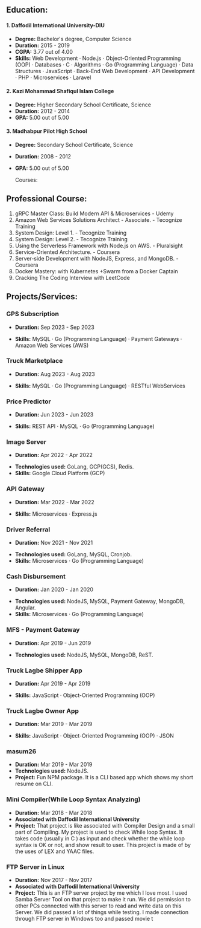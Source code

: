 ## Education:
#### 1. Daffodil International University-DIU
- **Degree:** Bachelor's degree, Computer Science
- **Duration:** 2015 - 2019
- **CGPA:** 3.77 out of 4.00
- **Skills:** Web Development · Node.js · Object-Oriented Programming (OOP) · Databases · C · Algorithms · Go (Programming Language) · Data Structures · JavaScript · Back-End Web Development · API Development · PHP · Microservices · Laravel

#### 2. Kazi Mohammad Shafiqul Islam College
- **Degree:** Higher Secondary School Certificate, Science
- **Duration:** 2012 - 2014
- **GPA:** 5.00 out of 5.00

#### 3. Madhabpur Pilot High School  
- **Degree:** Secondary School Certificate, Science  
- **Duration:** 2008 - 2012  
- **GPA:** 5.00 out of 5.00  

    Courses:

## Professional Course:
1. gRPC Master Class: Build Modern API & Microservices - Udemy
2. Amazon Web Services Solutions Architect - Associate. - Tecognize Training 
3. System Design: Level 1. - Tecognize Training
4. System Design: Level 2. - Tecognize Training
5. Using the Serverless Framework with Node.js on AWS. - Pluralsight
6. Service-Oriented Architecture. - Coursera
7. Server-side Development with NodeJS, Express, and MongoDB. - Coursera
8. Docker Mastery: with Kubernetes +Swarm from a Docker Captain
9. Cracking The Coding Interview with LeetCode

<!-- License & Certifications: -->

## Projects/Services:
### GPS Subscription
- **Duration:** Sep 2023 - Sep 2023
<!-- - **Associated with Truck Lagbe** -->
- **Skills:** MySQL · Go (Programming Language) · Payment Gateways · Amazon Web Services (AWS)

### Truck Marketplace
- **Duration:** Aug 2023 - Aug 2023
<!-- - **Associated with Truck Lagbe** -->
- **Skills:** MySQL · Go (Programming Language) · RESTful WebServices

### Price Predictor
- **Duration:** Jun 2023 - Jun 2023
<!-- - **Associated with Truck Lagbe** -->
- **Skills:** REST API · MySQL · Go (Programming Language)

### Image Server
- **Duration:** Apr 2022 - Apr 2022
<!-- - **Associated with Truck Lagbe** -->
- **Technologies used:** GoLang, GCP(GCS), Redis.
- **Skills:** Google Cloud Platform (GCP)

### API Gateway
- **Duration:** Mar 2022 - Mar 2022
<!-- - **Associated with Truck Lagbe** -->
- **Skills:** Microservices · Express.js

### Driver Referral
- **Duration:** Nov 2021 - Nov 2021
<!-- - **Associated with Truck Lagbe** -->
- **Technologies used:** GoLang, MySQL, Cronjob.
- **Skills:** Microservices · Go (Programming Language)

### Cash Disbursement
- **Duration:** Jan 2020 - Jan 2020
<!-- - **Associated with Truck Lagbe** -->
- **Technologies used:** NodeJS, MySQL, Payment Gateway, MongoDB, Angular.
- **Skills:** Microservices · Go (Programming Language)

### MFS - Payment Gateway
- **Duration:** Apr 2019 - Jun 2019
<!-- - **Associated with Truck Lagbe** -->
- **Technologies used:** NodeJS, MySQL, MongoDB, ReST.

### Truck Lagbe Shipper App
- **Duration:** Apr 2019 - Apr 2019
<!-- - **Associated with Truck Lagbe** -->
- **Skills:** JavaScript · Object-Oriented Programming (OOP)

### Truck Lagbe Owner App
- **Duration:** Mar 2019 - Mar 2019
<!-- - **Associated with Truck Lagbe** -->
- **Skills:** JavaScript · Object-Oriented Programming (OOP) · JSON

### masum26
- **Duration:** Mar 2019 - Mar 2019
- **Technologies used:** NodeJS.
- **Project:** Fun NPM package. It is a CLI based app which shows my short resume on CLI.

### Mini Compiler(While Loop Syntax Analyzing)
- **Duration:** Mar 2018 - Mar 2018
- **Associated with Daffodil International University**
- **Project:** That project is like associated with Compiler Design and a small part of Compiling. My project is used to check While loop Syntax. It takes code (usually in C ) as input and check whether the while loop syntax is OK or not, and show result to user. This project is made of by the uses of LEX and YAAC files.

### FTP Server in Linux
- **Duration:** Nov 2017 - Nov 2017
- **Associated with Daffodil International University**
- **Project:** This is an FTP server project by me which I love most. I used Samba Server Tool on that project to make it run. We did permission to other PCs connected with this server to read and write data on this Server. We did passed a lot of things while testing. I made connection through FTP server in Windows too and passed movie t
